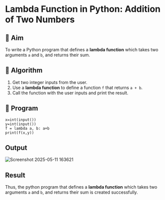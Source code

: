 # Lambda Function in Python: Addition of Two Numbers

## 🎯 Aim
To write a Python program that defines a **lambda function** which takes two arguments `a` and `b`, and returns their sum.

## 🧠 Algorithm
1. Get two integer inputs from the user.
2. Use a **lambda function** to define a function `f` that returns `a + b`.
3. Call the function with the user inputs and print the result.

## 🧾 Program
```
x=int(input())
y=int(input())
f = lambda a, b: a+b
print(f(x,y))
```

## Output

![Screenshot 2025-05-11 163621](https://github.com/user-attachments/assets/63710033-8bf9-46a7-8b1e-bd23eb6d1f9a)


## Result
Thus, the python program that defines a **lambda function** which takes two arguments `a` and `b`, and returns their sum is created successfully.
